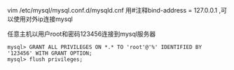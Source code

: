 vim /etc/mysql/mysql.conf.d/mysqld.cnf 
用#注释bind-address = 127.0.0.1 ,可以使用对外ip连接mysql

任意主机以用户root和密码123456连接到mysql服务器
```
mysql> GRANT ALL PRIVILEGES ON *.* TO 'root'@'%' IDENTIFIED BY '123456' WITH GRANT OPTION;
mysql> flush privileges;
```
